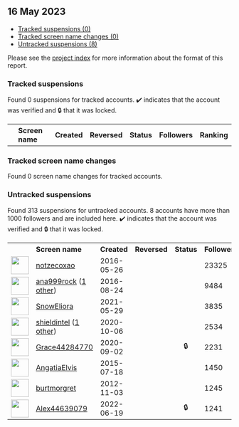 ## 16 May 2023

* [Tracked suspensions (0)](#tracked-suspensions)
* [Tracked screen name changes (0)](#tracked-screen-name-changes)
* [Untracked suspensions (8)](#untracked-suspensions)

Please see the [project index](https://github.com/travisbrown/twitter-watch) for more information about the format of this report.

### Tracked suspensions

Found 0 suspensions for tracked accounts.
  ✔️ indicates that the account was verified and 🔒 that it was locked.

<table>
    <tr>
        <th></th>
        <th align="left">Screen name</th>
        <th align="left">Created</th>
        <th align="left">Reversed</th>
        <th align="left">Status</th>
        <th align="left">Followers</th>
        <th align="left">Ranking</th></tr>
    </tr></table>

### Tracked screen name changes

Found 0 screen name changes for tracked accounts.

### Untracked suspensions

Found 313 suspensions for untracked accounts.
8 accounts have more than 1000 followers and are included here.
  ✔️ indicates that the account was verified and 🔒 that it was locked.

<table>
    <tr>
        <th></th>
        <th align="left">Screen name</th>
        <th align="left">Created</th>
        <th align="left">Reversed</th>
        <th align="left">Status</th>
        <th align="left">Followers</th>
    </tr>
        <tr>
            <td><a href="https://twitter.com/intent/user?user_id=735887272353107968">
                <img src="https://pbs.twimg.com/profile_images/1470171587739631618/B4WK27yy_normal.jpg" width="40px" height="40px" align="center"/></a>
            </td>
            <td>
                <a href="https://twitter.com/notzecoxao">notzecoxao</a></td>
            <td>2016-05-26</td>
            <td></td>
            <td align="center"></td>
            <td>23325</td>
        </tr>
        <tr>
            <td><a href="https://twitter.com/intent/user?user_id=768491635336503296">
                <img src="https://pbs.twimg.com/profile_images/1516517388417699844/2wMDFXyk_normal.jpg" width="40px" height="40px" align="center"/></a>
            </td>
            <td>
                <a href="https://twitter.com/ana999rock">ana999rock</a>&nbsp;(<a href="https://api.memory.lol/v1/tw/id/768491635336503296">1 other</a>)&nbsp;</td>
            <td>2016-08-24</td>
            <td></td>
            <td align="center"></td>
            <td>9484</td>
        </tr>
        <tr>
            <td><a href="https://twitter.com/intent/user?user_id=1398451633244323842">
                <img src="https://pbs.twimg.com/profile_images/1478748980481859589/FSlspywB_normal.jpg" width="40px" height="40px" align="center"/></a>
            </td>
            <td>
                <a href="https://twitter.com/SnowEliora">SnowEliora</a></td>
            <td>2021-05-29</td>
            <td></td>
            <td align="center"></td>
            <td>3835</td>
        </tr>
        <tr>
            <td><a href="https://twitter.com/intent/user?user_id=1313361092484227072">
                <img src="https://pbs.twimg.com/profile_images/1483875202895335432/ngoazwIC_normal.jpg" width="40px" height="40px" align="center"/></a>
            </td>
            <td>
                <a href="https://twitter.com/shieldintel">shieldintel</a>&nbsp;(<a href="https://api.memory.lol/v1/tw/id/1313361092484227072">1 other</a>)&nbsp;</td>
            <td>2020-10-06</td>
            <td></td>
            <td align="center"></td>
            <td>2534</td>
        </tr>
        <tr>
            <td><a href="https://twitter.com/intent/user?user_id=1301017488210055170">
                <img src="https://pbs.twimg.com/profile_images/1445225143467331585/lsA4nlx3_normal.jpg" width="40px" height="40px" align="center"/></a>
            </td>
            <td>
                <a href="https://twitter.com/Grace44284770">Grace44284770</a></td>
            <td>2020-09-02</td>
            <td></td>
            <td align="center">🔒</td>
            <td>2231</td>
        </tr>
        <tr>
            <td><a href="https://twitter.com/intent/user?user_id=3381841943">
                <img src="https://pbs.twimg.com/profile_images/1553958180778135552/fzpUrJrZ_normal.jpg" width="40px" height="40px" align="center"/></a>
            </td>
            <td>
                <a href="https://twitter.com/AngatiaElvis">AngatiaElvis</a></td>
            <td>2015-07-18</td>
            <td></td>
            <td align="center"></td>
            <td>1450</td>
        </tr>
        <tr>
            <td><a href="https://twitter.com/intent/user?user_id=922497608">
                <img src="https://pbs.twimg.com/profile_images/378800000606315463/12483eb2d3d125359c4722a63f75f6dc_normal.jpeg" width="40px" height="40px" align="center"/></a>
            </td>
            <td>
                <a href="https://twitter.com/burtmorgret">burtmorgret</a></td>
            <td>2012-11-03</td>
            <td></td>
            <td align="center"></td>
            <td>1245</td>
        </tr>
        <tr>
            <td><a href="https://twitter.com/intent/user?user_id=1538511580748455936">
                <img src="https://pbs.twimg.com/profile_images/1538517567672832003/cX7S8SU3_normal.jpg" width="40px" height="40px" align="center"/></a>
            </td>
            <td>
                <a href="https://twitter.com/Alex44639079">Alex44639079</a></td>
            <td>2022-06-19</td>
            <td></td>
            <td align="center">🔒</td>
            <td>1241</td>
        </tr></table>
